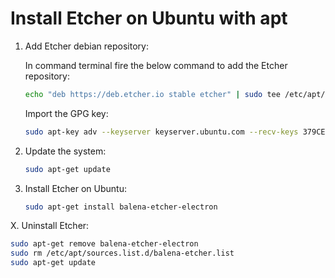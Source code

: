 # Install Etcher on Ubuntu with apt

1. Add Etcher debian repository:
   
   In command terminal fire the below command to add the Etcher repository:
   
   ```bash
   echo "deb https://deb.etcher.io stable etcher" | sudo tee /etc/apt/sources.list.d/balena-etcher.list
   ```
   
   Import the GPG key:
   
   ```bash
   sudo apt-key adv --keyserver keyserver.ubuntu.com --recv-keys 379CE192D401AB61
   ```

2. Update the system:
   
   ```bash
   sudo apt-get update
   ```

3. Install Etcher on Ubuntu:
   
   ```bash
   sudo apt-get install balena-etcher-electron
   ```



X. Uninstall Etcher:

```bash
sudo apt-get remove balena-etcher-electron
sudo rm /etc/apt/sources.list.d/balena-etcher.list
sudo apt-get update
```
